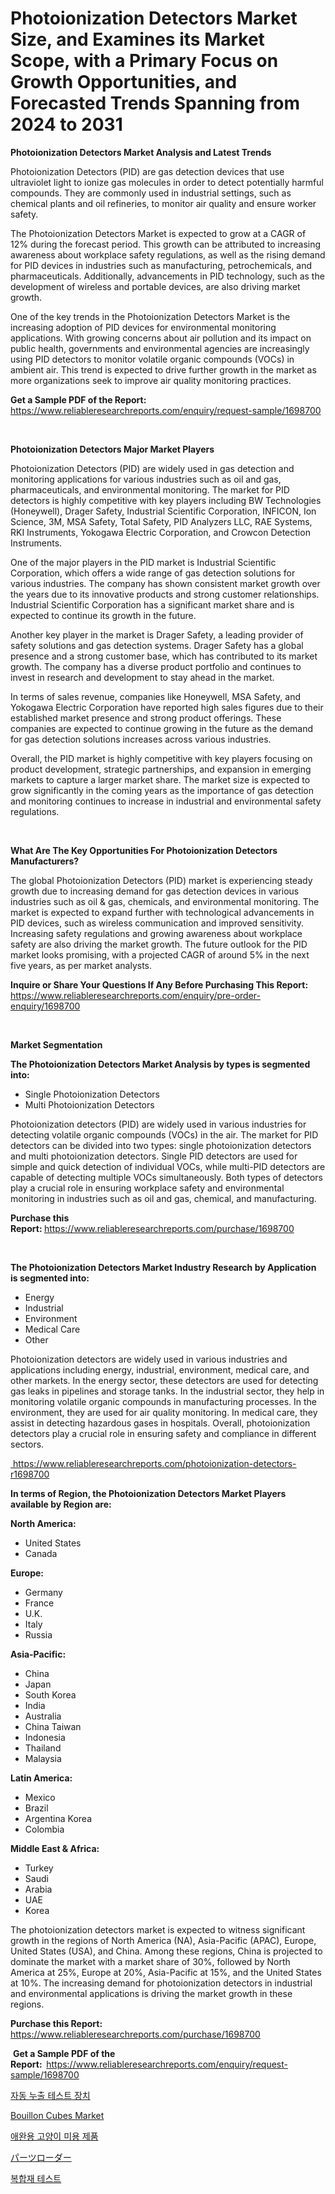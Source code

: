 <p><h1>Photoionization Detectors Market Size, and Examines its Market Scope, with a Primary Focus on Growth Opportunities, and Forecasted Trends Spanning from 2024 to 2031</h1></p><p><strong>Photoionization Detectors Market Analysis and Latest Trends</strong></p>
<p><p>Photoionization Detectors (PID) are gas detection devices that use ultraviolet light to ionize gas molecules in order to detect potentially harmful compounds. They are commonly used in industrial settings, such as chemical plants and oil refineries, to monitor air quality and ensure worker safety.</p><p>The Photoionization Detectors Market is expected to grow at a CAGR of 12% during the forecast period. This growth can be attributed to increasing awareness about workplace safety regulations, as well as the rising demand for PID devices in industries such as manufacturing, petrochemicals, and pharmaceuticals. Additionally, advancements in PID technology, such as the development of wireless and portable devices, are also driving market growth.</p><p>One of the key trends in the Photoionization Detectors Market is the increasing adoption of PID devices for environmental monitoring applications. With growing concerns about air pollution and its impact on public health, governments and environmental agencies are increasingly using PID detectors to monitor volatile organic compounds (VOCs) in ambient air. This trend is expected to drive further growth in the market as more organizations seek to improve air quality monitoring practices.</p></p>
<p><strong>Get a Sample PDF of the Report:&nbsp;</strong> <a href="https://www.reliableresearchreports.com/enquiry/request-sample/1698700">https://www.reliableresearchreports.com/enquiry/request-sample/1698700</a></p>
<p>&nbsp;</p>
<p><strong>Photoionization Detectors Major Market Players</strong></p>
<p><p>Photoionization Detectors (PID) are widely used in gas detection and monitoring applications for various industries such as oil and gas, pharmaceuticals, and environmental monitoring. The market for PID detectors is highly competitive with key players including BW Technologies (Honeywell), Drager Safety, Industrial Scientific Corporation, INFICON, Ion Science, 3M, MSA Safety, Total Safety, PID Analyzers LLC, RAE Systems, RKI Instruments, Yokogawa Electric Corporation, and Crowcon Detection Instruments.</p><p>One of the major players in the PID market is Industrial Scientific Corporation, which offers a wide range of gas detection solutions for various industries. The company has shown consistent market growth over the years due to its innovative products and strong customer relationships. Industrial Scientific Corporation has a significant market share and is expected to continue its growth in the future.</p><p>Another key player in the market is Drager Safety, a leading provider of safety solutions and gas detection systems. Drager Safety has a global presence and a strong customer base, which has contributed to its market growth. The company has a diverse product portfolio and continues to invest in research and development to stay ahead in the market.</p><p>In terms of sales revenue, companies like Honeywell, MSA Safety, and Yokogawa Electric Corporation have reported high sales figures due to their established market presence and strong product offerings. These companies are expected to continue growing in the future as the demand for gas detection solutions increases across various industries.</p><p>Overall, the PID market is highly competitive with key players focusing on product development, strategic partnerships, and expansion in emerging markets to capture a larger market share. The market size is expected to grow significantly in the coming years as the importance of gas detection and monitoring continues to increase in industrial and environmental safety regulations.</p></p>
<p>&nbsp;</p>
<p><strong>What Are The Key Opportunities For Photoionization Detectors Manufacturers?</strong></p>
<p><p>The global Photoionization Detectors (PID) market is experiencing steady growth due to increasing demand for gas detection devices in various industries such as oil & gas, chemicals, and environmental monitoring. The market is expected to expand further with technological advancements in PID devices, such as wireless communication and improved sensitivity. Increasing safety regulations and growing awareness about workplace safety are also driving the market growth. The future outlook for the PID market looks promising, with a projected CAGR of around 5% in the next five years, as per market analysts.</p></p>
<p><strong>Inquire or Share Your Questions If Any Before Purchasing This Report:</strong> <a href="https://www.reliableresearchreports.com/enquiry/pre-order-enquiry/1698700">https://www.reliableresearchreports.com/enquiry/pre-order-enquiry/1698700</a></p>
<p>&nbsp;</p>
<p><strong>Market Segmentation</strong></p>
<p><strong>The Photoionization Detectors Market Analysis by types is segmented into:</strong></p>
<p><ul><li>Single Photoionization Detectors</li><li>Multi Photoionization Detectors</li></ul></p>
<p><p>Photoionization detectors (PID) are widely used in various industries for detecting volatile organic compounds (VOCs) in the air. The market for PID detectors can be divided into two types: single photoionization detectors and multi photoionization detectors. Single PID detectors are used for simple and quick detection of individual VOCs, while multi-PID detectors are capable of detecting multiple VOCs simultaneously. Both types of detectors play a crucial role in ensuring workplace safety and environmental monitoring in industries such as oil and gas, chemical, and manufacturing.</p></p>
<p><strong>Purchase this Report:&nbsp;</strong><a href="https://www.reliableresearchreports.com/purchase/1698700">https://www.reliableresearchreports.com/purchase/1698700</a></p>
<p>&nbsp;</p>
<p><strong>The Photoionization Detectors Market Industry Research by Application is segmented into:</strong></p>
<p><ul><li>Energy</li><li>Industrial</li><li>Environment</li><li>Medical Care</li><li>Other</li></ul></p>
<p><p>Photoionization detectors are widely used in various industries and applications including energy, industrial, environment, medical care, and other markets. In the energy sector, these detectors are used for detecting gas leaks in pipelines and storage tanks. In the industrial sector, they help in monitoring volatile organic compounds in manufacturing processes. In the environment, they are used for air quality monitoring. In medical care, they assist in detecting hazardous gases in hospitals. Overall, photoionization detectors play a crucial role in ensuring safety and compliance in different sectors.</p></p>
<p><a href="https://www.reliableresearchreports.com/photoionization-detectors-r1698700">&nbsp;https://www.reliableresearchreports.com/photoionization-detectors-r1698700</a></p>
<p><strong>In terms of Region, the Photoionization Detectors Market Players available by Region are:</strong></p>
<p>
    <p> <strong> North America: </strong>
        <ul>
            <li>United States</li>
            <li>Canada</li>
        </ul>
        </p> 
    <p> <strong> Europe: </strong>
        <ul>
            <li>Germany</li>
            <li>France</li>
            <li>U.K.</li>
            <li>Italy</li>
            <li>Russia</li>
        </ul>
        </p> 
    <p> <strong> Asia-Pacific: </strong>
        <ul>
            <li>China</li>
            <li>Japan</li>
            <li>South Korea</li>
            <li>India</li>
            <li>Australia</li>
            <li>China Taiwan</li>
            <li>Indonesia</li>
            <li>Thailand</li>
            <li>Malaysia</li>
        </ul>
        </p> 
    <p> <strong> Latin America: </strong>
        <ul>
            <li>Mexico</li>
            <li>Brazil</li>
            <li>Argentina Korea</li>
            <li>Colombia</li>
        </ul>
        </p> 
    <p> <strong> Middle East & Africa: </strong>
        <ul>
            <li>Turkey</li>
            <li>Saudi</li>
            <li>Arabia</li>
            <li>UAE</li>
            <li>Korea</li>
        </ul>
    </p>
    </p>
<p><p>The photoionization detectors market is expected to witness significant growth in the regions of North America (NA), Asia-Pacific (APAC), Europe, United States (USA), and China. Among these regions, China is projected to dominate the market with a market share of 30%, followed by North America at 25%, Europe at 20%, Asia-Pacific at 15%, and the United States at 10%. The increasing demand for photoionization detectors in industrial and environmental applications is driving the market growth in these regions.</p></p>
<p><strong>Purchase this Report: </strong><a href="https://www.reliableresearchreports.com/purchase/1698700">https://www.reliableresearchreports.com/purchase/1698700</a></p>
<p>&nbsp;<strong>Get a Sample PDF of the Report:&nbsp;&nbsp;</strong><a href="https://www.reliableresearchreports.com/enquiry/request-sample/1698700">https://www.reliableresearchreports.com/enquiry/request-sample/1698700</a></p>
<p><strong></strong></p>
<p><p><a href="https://medium.com/@leeanford76845djf/%EC%A7%80%EC%97%AD-%EC%A0%9C%ED%92%88-%EB%B0%8F-%EC%B5%9C%EC%A2%85-%EC%82%AC%EC%9A%A9%EC%97%90-%EB%94%B0%EB%A5%B8-%EA%B8%80%EB%A1%9C%EB%B2%8C-%EC%9E%90%EB%8F%99-%EB%88%84%EC%B6%9C-%EC%8B%9C%ED%97%98%EC%9E%A5%EC%B9%98-%EC%8B%9C%EC%9E%A5-%ED%98%84%ED%99%A9-2024-2031-%EB%B0%8F-%EC%98%88%EC%B8%A1-d37c677bf574">자동 누출 테스트 장치</a></p><p><a href="https://github.com/ayamsauke86/Market-Research-Report-List-1/blob/main/bouillon-cubes-market.md">Bouillon Cubes Market</a></p><p><a href="https://github.com/ROBERTS65DAVID/Market-Research-Report-List-1/blob/main/7052446163086.md">애완용 고양이 미용 제품</a></p><p><a href="https://medium.com/@kegley4963152024/2024%E5%B9%B4%E3%81%8B%E3%82%892031%E5%B9%B4%E3%81%BE%E3%81%A7%E3%81%AE%E9%96%93-%E3%81%AEcagr%E3%81%A7%E6%8B%A1%E5%A4%A7%E3%81%97%E3%81%A6%E3%81%84%E3%82%8B%E3%83%91%E3%83%BC%E3%83%88%E3%83%AD%E3%83%BC%E3%83%80%E3%83%BC%E5%B8%82%E5%A0%B4%E3%81%AE%E8%A6%8F%E6%A8%A1%E3%81%AB%E9%96%A2%E3%81%99%E3%82%8B%E6%B4%9E%E5%AF%9F-ce5e2b39ebe0">パーツローダー</a></p><p><a href="https://medium.com/@allisonkreiger/%EB%B3%B5%ED%95%A9-%EC%8B%9C%ED%97%98-%EC%82%B0%EC%97%85-%EB%B6%84%EC%84%9D-%EB%B3%B4%EA%B3%A0%EC%84%9C-%EC%9D%91%EC%9A%A9-%ED%94%84%EB%A1%9C%EA%B7%B8%EB%9E%A8-%EC%A7%80%EC%97%AD-%EA%B2%BD%EC%9F%81-%EC%A0%84%EB%9E%B5%EB%B3%84-%EC%8B%9C%EC%9E%A5-%EA%B7%9C%EB%AA%A8-%EC%A0%90%EC%9C%A0%EC%9C%A8-%ED%8A%B8%EB%A0%8C%EB%93%9C-2024-2031-c6a442347e05">복합재 테스트</a></p></p>